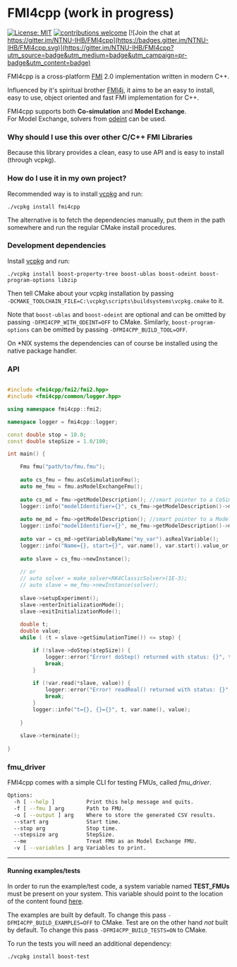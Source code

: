 # FMI4cpp (work in progress)

[![License: MIT](https://img.shields.io/badge/License-MIT-yellow.svg)](https://opensource.org/licenses/MIT)
[![contributions welcome](https://img.shields.io/badge/contributions-welcome-brightgreen.svg?style=flat)](https://github.com/NTNU-IHB/FMU-proxy/issues)
[![Join the chat at https://gitter.im/NTNU-IHB/FMI4cpp](https://badges.gitter.im/NTNU-IHB/FMI4cpp.svg)](https://gitter.im/NTNU-IHB/FMI4cpp?utm_source=badge&utm_medium=badge&utm_campaign=pr-badge&utm_content=badge)



FMI4cpp is a cross-platform [FMI](https://fmi-standard.org/) 2.0 implementation written in modern C++.

Influenced by it's spiritual brother [FMI4j](https://github.com/SFI-Mechatronics/FMI4j), it aims to be
an easy to install, easy to use, object oriented and fast FMI implementation for C++.    

FMI4cpp supports both **Co-simulation** and **Model Exchange**. <br/>
For Model Exchange, solvers from [odeint](http://headmyshoulder.github.io/odeint-v2/doc/boost_numeric_odeint/getting_started/overview.html) can be used. 

### Why should I use this over other C/C++ FMI Libraries

Because this library provides a clean, easy to use API and is easy to install (through vcpkg).


### How do I use it in my own project?

Recommended way is to install [vcpkg](https://github.com/Microsoft/vcpkg) and run:
```
./vcpkg install fmi4cpp
``` 

The alternative is to fetch the dependencies manually, put them in the path somewhere and run the regular CMake install procedures. 


### Development dependencies

Install [vcpkg](https://github.com/Microsoft/vcpkg) and run:

```
./vcpkg install boost-property-tree boost-ublas boost-odeint boost-program-options libzip
``` 

Then tell CMake about your vcpkg installation by passing <br> ```-DCMAKE_TOOLCHAIN_FILE=C:\vcpkg\scripts\buildsystems\vcpkg.cmake``` to it. 

Note that ```boost-ublas``` and ```boost-odeint``` are optional and can be omitted by passing ```-DFMI4CPP_WITH_ODEINT=OFF``` to CMake.
Similarly, ```boost-program-options``` can be omitted by passing ```-DFMI4CPP_BUILD_TOOL=OFF```.

On *NIX systems the dependencies can of course be installed using the native package handler. 

### API

```cpp

#include <fmi4cpp/fmi2/fmi2.hpp>
#include <fmi4cpp/common/logger.hpp>

using namespace fmi4cpp::fmi2;

namespace logger = fmi4cpp::logger;

const double stop = 10.0;
const double stepSize = 1.0/100;

int main() {

    Fmu fmu("path/to/fmu.fmu");
    
    auto cs_fmu = fmu.asCoSimulationFmu();
    auto me_fmu = fmu.asModelExchangeFmu();
    
    auto cs_md = fmu->getModelDescription(); //smart pointer to a CoSimulationModelDescription instance
    logger::info("modelIdentifier={}", cs_fmu->getModelDescription()->modelIdentifier());
    
    auto me_md = fmu->getModelDescription(); //smart pointer to a ModelExchangeModelDescription instance
    logger::info("modelIdentifier={}", me_fmu->getModelDescription()->modelIdentifier());
    
    auto var = cs_md->getVariableByName("my_var").asRealVariable();
    logger::info("Name={}, start={}", var.name(), var.start().value_or(0));
              
    auto slave = cs_fmu->newInstance();
    
    // or 
    // auto solver = make_solver<RK4ClassicSolver>(1E-3);
    // auto slave = me_fmu->newInstance(solver);
         
    slave->setupExperiment();
    slave->enterInitializationMode();
    slave->exitInitializationMode();
    
    double t;
    double value;
    while ( (t = slave->getSimulationTime()) <= stop) {

        if (!slave->doStep(stepSize)) {
            logger::error("Error! doStep() returned with status: {}", to_string(slave->getLastStatus()));
            break;
        }
        
        if (!var.read(*slave, value)) {
            logger::error("Error! readReal() returned with status: {}", to_string(slave->getLastStatus()));
            break;
        }
        logger::info("t={}, {}={}", t, var.name(), value);
     
    }
    
    slave->terminate();
    
}
```



### fmu_driver

FMI4cpp comes with a simple CLI for testing FMUs, called _fmu_driver_. 

```bash
Options:
  -h [ --help ]          Print this help message and quits.
  -f [ --fmu ] arg       Path to FMU.
  -o [ --output ] arg    Where to store the generated CSV results.
  --start arg            Start time.
  --stop arg             Stop time.
  --stepsize arg         StepSize.
  --me                   Treat FMU as an Model Exchange FMU.
  -v [ --variables ] arg Variables to print.
```

***

#### Running examples/tests

In order to run the example/test code, a system variable named __TEST_FMUs__ must be present on your system. 
This variable should point to the location of the content found [here](https://github.com/markaren/TEST_FMUs).

The examples are built by default. To change this pass ```-DFMI4CPP_BUILD_EXAMPLES=OFF``` to CMake.
Test are on the other hand _not_ built by default. To change this pass ```-DFMI4CPP_BUILD_TESTS=ON``` to CMake.

To run the tests you will need an additional dependency:

```
./vcpkg install boost-test
``` 